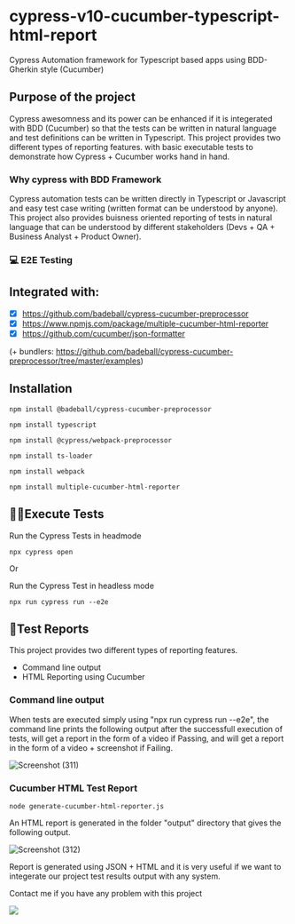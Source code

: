 # cypress-v10-cucumber-typescript-html-report
Cypress Automation framework for Typescript based apps using BDD-Gherkin style (Cucumber) 

## Purpose of the project
Cypress awesomness and its power can be enhanced if it is integerated with BDD (Cucumber) so that the tests can be written in natural language and test definitions can be written in Typescript. This project provides two different types of reporting features. with basic executable tests to demonstrate how Cypress  + Cucumber works hand in hand.

### Why cypress with BDD Framework
Cypress automation tests can be written directly in Typescript or Javascript and easy test case writing (written format can be understood by anyone). This project also provides buisness oriented reporting of tests in natural language that can be understood by different stakeholders (Devs + QA + Business Analyst + Product Owner).

### 💻 E2E Testing

## Integrated with:

- [x] https://github.com/badeball/cypress-cucumber-preprocessor
- [x] https://www.npmjs.com/package/multiple-cucumber-html-reporter
- [x] https://github.com/cucumber/json-formatter

(+ bundlers: https://github.com/badeball/cypress-cucumber-preprocessor/tree/master/examples)


## Installation
```
npm install @badeball/cypress-cucumber-preprocessor
```
```
npm install typescript
```
```
npm install @cypress/webpack-preprocessor
```
```
npm install ts-loader
```
```
npm install webpack
```
```
npm install multiple-cucumber-html-reporter
```
## 👨‍💻Execute Tests
Run the Cypress Tests in headmode
```
npx cypress open
```
Or

Run the Cypress Test in headless mode
```
npx run cypress run --e2e
```
## 📄Test Reports
This project provides two different types of reporting features.
- Command line output
- HTML Reporting using Cucumber

### Command line output
When tests are executed simply using "npx run cypress run --e2e", the command line prints the following output after the successfull execution of tests, will get a report in the form of a video if Passing, and will get a report in the form of a video + screenshot if Failing.

![Screenshot (311)](https://user-images.githubusercontent.com/80143004/191597604-3c1f2f09-77e9-4a87-bdff-8067e548c4ce.png)

### Cucumber HTML Test Report
```
node generate-cucumber-html-reporter.js
```

An HTML report is generated in the folder "output" directory that gives the following output. 

![Screenshot (312)](https://user-images.githubusercontent.com/80143004/191599458-00c42573-7f2b-4066-be52-1747e11ae0b0.png)

Report is generated using JSON + HTML and it is very useful if we want to integerate our project test results output with any system.

Contact me if you have any problem with this project
<p>
    <a href="mailto: mulkhiputral@gmail.com" target="blank"><img src="https://img.shields.io/badge/-gmail-181717?style=for-the-badge&logo=gmail" /></a>
</p>
